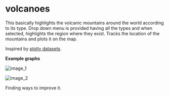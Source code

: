 # volcanoes

This basically highlights the volcanic mountains around the world according to its type. Drop down menu is provided having all the types and when selected, highlights the region where they exist. Tracks the location of the mountains and plots it on the map. 

Inspired by [plotly datasets](https://github.com/plotly/datasets).

__Example graphs__

![image_1](https://user-images.githubusercontent.com/26375997/39137114-72ab2b96-473a-11e8-9ca3-b4bdeb4698c9.png)

![image_2](https://user-images.githubusercontent.com/26375997/39137115-7330c4b8-473a-11e8-9716-bb0378e31a4c.png)

Finding ways to improve it.
